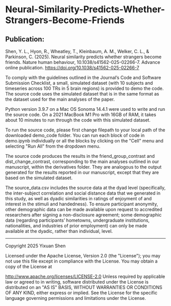# Neural-Similarity-Predicts-Whether-Strangers-Become-Friends

## Publication:
Shen, Y. L., Hyon, R., Wheatley, T., Kleinbaum, A. M., Welker, C. L., & Parkinson, C. (2025). Neural similarity predicts whether strangers become friends. Nature human behaviour, 10.1038/s41562-025-02266-7. Advance online publication. https://doi.org/10.1038/s41562-025-02266-7

To comply with the guidelines outlined in the Journal’s Code and Software Submission Checklist, a small, simulated dataset (with 10 subjects and timeseries across 100 TRs in 5 brain regions) is provided to demo the code. The source code uses the simulated dataset that is in the same format as the dataset used for the main analyses of the paper.

Python version 3.9.7 on a Mac OS Sonoma 14.4.1 were used to write and run the source code. On a 2021 MacBook M1 Pro with 16GB of RAM, it takes about 10 minutes to run through the code with this simulated dataset.

To run the source code, please first change filepath to your local path of the downloaded demo_code folder. You can run each block of code in demo.ipynb individually or all the blocks by clicking on the "Cell" menu and selecting "Run All" from the dropdown menu.

The source code produces the results in the friend_group_contrast and dist_change_contrast, corresponding to the main analyses outlined in our manuscript, within the derivatives folder. They are analogous to the output generated for the results reported in our manuscript, except that they are based on the simulated dataset.

The source_data.csv includes the source data at the dyad level (specifically, the inter-subject correlation and social distance data that we generated in this study, as well as dyadic similarities in ratings of enjoyment of and interest in the stimuli and handedness). To ensure participant anonymity, other demographic data can be made available upon request to accredited researchers after signing a non-disclosure agreement; some demographic data (regarding participants’ hometowns, undergraduate institutions, nationalities, and industries of prior employment) can only be made available at the dyadic, rather than individual, level.

---
Copyright 2025 Yixuan Shen

Licensed under the Apache License, Version 2.0 (the "License"); you may not use this file except in compliance with the License. You may obtain a copy of the License at

   http://www.apache.org/licenses/LICENSE-2.0
Unless required by applicable law or agreed to in writing, software distributed under the License is distributed on an "AS IS" BASIS, WITHOUT WARRANTIES OR CONDITIONS OF ANY KIND, either express or implied. See the License for the specific language governing permissions and limitations under the License.

